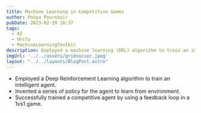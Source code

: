 ```yaml
---
title: Machine Learning in Competitive Games
author: Pouya Pournasir
pubDate: 2023-02-19 18:37
tags:
  - AI
  - Unity
  - MachineLearningToolkit
description: Employed a machine learning (DRL) algorithm to train an intelligent agent. Successfully trained a competitive agent by using a feedback loop in a 1vs1 game.
imgUrl: '../../assets/gridsoccer.jpeg'
layout: "../../layouts/BlogPost.astro"
---
```


- Employed a Deep Reinforcement Learning algorithm to train an intelligent agent.
- Invented a series of policy for the agent to learn from environment.
- Successfully trained a competitive agent by using a feedback loop in a 1vs1 game.
